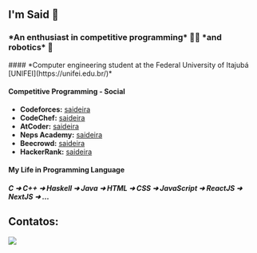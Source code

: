 <h2> I'm Said 👋 </h2>
<h3> *An enthusiast in competitive programming* 👨‍💻 *and robotics* 🤖 </h3>
#### *Computer engineering student at the Federal University of Itajubá [UNIFEI](https://unifei.edu.br/)*

#### Competitive Programming - Social
* **Codeforces:** [saideira](https://codeforces.com/profile/saideira)
* **CodeChef:** [saideira](https://www.codechef.com/users/saideira)
* **AtCoder:** [saideira](https://atcoder.jp/users/saideira)
* **Neps Academy:** [saideira](https://neps.academy/br/user/20159)
* **Beecrowd:** [saideira](https://www.beecrowd.com.br/judge/pt/profile/570489)
* **HackerRank:** [saideira](https://www.hackerrank.com/saideira)

#### My Life in Programming Language
##### C ➜ C++ ➜ Haskell ➜ Java ➜ HTML ➜ CSS ➜ JavaScript ➜ ReactJS ➜ NextJS ➜ ... 

<h2> Contatos: </h2> 
<div>
  <a href = "mailto:brunosaidalvesdesouza@gmail.com">
    <img src="https://img.shields.io/badge/Gmail-D14836?style=for-the-badge&logo=gmail&logoColor=white" target="_blank" >
  </a>
</div>
